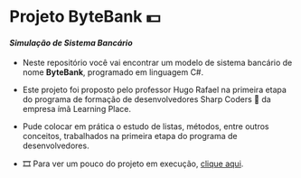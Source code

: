 # Projeto ByteBank 💵

#### *Simulação de Sistema Bancário*

* Neste repositório você vai encontrar um modelo de sistema bancário de nome **ByteBank**, programado em linguagem C#.
* Este projeto foi proposto pelo professor Hugo Rafael na primeira etapa do programa de formação de desenvolvedores Sharp Coders 🚀 da empresa ímã Learning Place.
* Pude colocar em prática o estudo de listas, métodos, entre outros conceitos, trabalhados na primeira etapa do programa de desenvolvedores.

* 🎞️ Para ver um pouco do projeto em execução, [clique aqui](https://youtu.be/bJPAeeclb4g).
